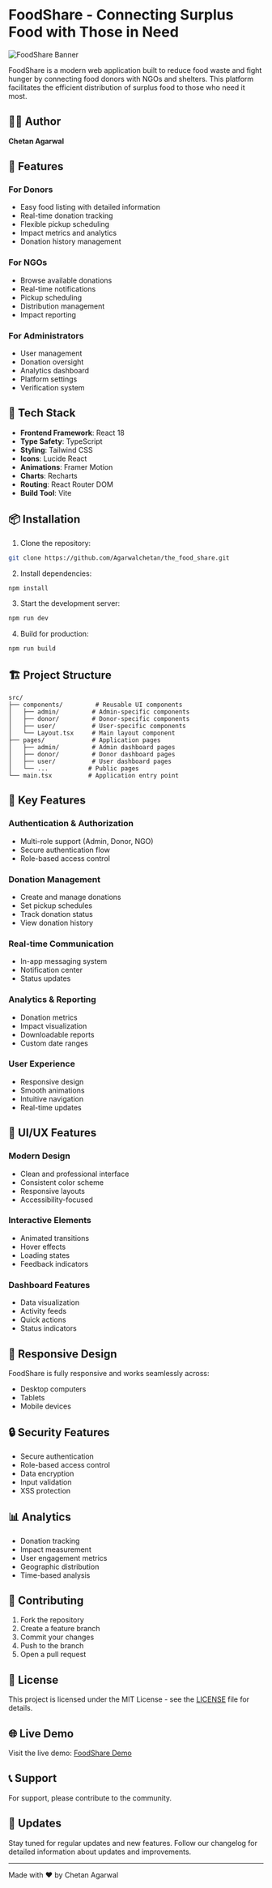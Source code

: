 # FoodShare - Connecting Surplus Food with Those in Need

![FoodShare Banner](https://images.unsplash.com/photo-1593113646773-028c64a8f1b8?auto=format&fit=crop&w=2000)

FoodShare is a modern web application built to reduce food waste and fight hunger by connecting food donors with NGOs and shelters. This platform facilitates the efficient distribution of surplus food to those who need it most.

## 👨‍💻 Author

**Chetan Agarwal**

## 🌟 Features

### For Donors
- Easy food listing with detailed information
- Real-time donation tracking
- Flexible pickup scheduling
- Impact metrics and analytics
- Donation history management

### For NGOs
- Browse available donations
- Real-time notifications
- Pickup scheduling
- Distribution management
- Impact reporting

### For Administrators
- User management
- Donation oversight
- Analytics dashboard
- Platform settings
- Verification system

## 🚀 Tech Stack

- **Frontend Framework**: React 18
- **Type Safety**: TypeScript
- **Styling**: Tailwind CSS
- **Icons**: Lucide React
- **Animations**: Framer Motion
- **Charts**: Recharts
- **Routing**: React Router DOM
- **Build Tool**: Vite

## 📦 Installation

1. Clone the repository:
```bash
git clone https://github.com/Agarwalchetan/the_food_share.git
```

2. Install dependencies:
```bash
npm install
```

3. Start the development server:
```bash
npm run dev
```

4. Build for production:
```bash
npm run build
```

## 🏗️ Project Structure

```
src/
├── components/         # Reusable UI components
│   ├── admin/         # Admin-specific components
│   ├── donor/         # Donor-specific components
│   ├── user/          # User-specific components
│   └── Layout.tsx     # Main layout component
├── pages/             # Application pages
│   ├── admin/         # Admin dashboard pages
│   ├── donor/         # Donor dashboard pages
│   ├── user/          # User dashboard pages
│   └── ...           # Public pages
└── main.tsx          # Application entry point
```

## 🔑 Key Features

### Authentication & Authorization
- Multi-role support (Admin, Donor, NGO)
- Secure authentication flow
- Role-based access control

### Donation Management
- Create and manage donations
- Set pickup schedules
- Track donation status
- View donation history

### Real-time Communication
- In-app messaging system
- Notification center
- Status updates

### Analytics & Reporting
- Donation metrics
- Impact visualization
- Downloadable reports
- Custom date ranges

### User Experience
- Responsive design
- Smooth animations
- Intuitive navigation
- Real-time updates

## 🎨 UI/UX Features

### Modern Design
- Clean and professional interface
- Consistent color scheme
- Responsive layouts
- Accessibility-focused

### Interactive Elements
- Animated transitions
- Hover effects
- Loading states
- Feedback indicators

### Dashboard Features
- Data visualization
- Activity feeds
- Quick actions
- Status indicators

## 📱 Responsive Design

FoodShare is fully responsive and works seamlessly across:
- Desktop computers
- Tablets
- Mobile devices

## 🔒 Security Features

- Secure authentication
- Role-based access control
- Data encryption
- Input validation
- XSS protection

## 📊 Analytics

- Donation tracking
- Impact measurement
- User engagement metrics
- Geographic distribution
- Time-based analysis

## 🤝 Contributing

1. Fork the repository
2. Create a feature branch
3. Commit your changes
4. Push to the branch
5. Open a pull request

## 📄 License

This project is licensed under the MIT License - see the [LICENSE](LICENSE) file for details.

## 🌐 Live Demo

Visit the live demo: [FoodShare Demo](https://thefoodshare.netlify.app/)

## 📞 Support

For support, please contribute to the community.

## 🔄 Updates

Stay tuned for regular updates and new features. Follow our changelog for detailed information about updates and improvements.

---

Made with ❤️ by Chetan Agarwal
